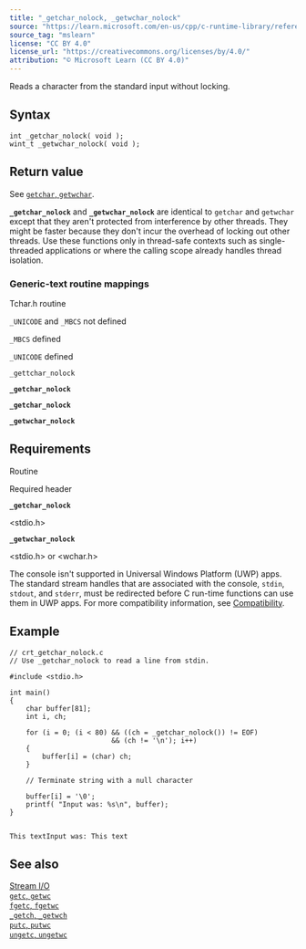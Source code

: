 ```yaml
---
title: "_getchar_nolock, _getwchar_nolock"
source: "https://learn.microsoft.com/en-us/cpp/c-runtime-library/reference/getchar-nolock-getwchar-nolock?view=msvc-170"
source_tag: "mslearn"
license: "CC BY 4.0"
license_url: "https://creativecommons.org/licenses/by/4.0/"
attribution: "© Microsoft Learn (CC BY 4.0)"
---
```

Reads a character from the standard input without locking.

## Syntax

```
int _getchar_nolock( void );
wint_t _getwchar_nolock( void );
```

## Return value

See [`getchar`, `getwchar`](https://learn.microsoft.com/en-us/cpp/c-runtime-library/reference/getchar-getwchar?view=msvc-170).

**`_getchar_nolock`** and **`_getwchar_nolock`** are identical to `getchar` and `getwchar` except that they aren't protected from interference by other threads. They might be faster because they don't incur the overhead of locking out other threads. Use these functions only in thread-safe contexts such as single-threaded applications or where the calling scope already handles thread isolation.

### Generic-text routine mappings

Tchar.h routine

`_UNICODE` and `_MBCS` not defined

`_MBCS` defined

`_UNICODE` defined

`_gettchar_nolock`

**`_getchar_nolock`**

**`_getchar_nolock`**

**`_getwchar_nolock`**

## Requirements

Routine

Required header

**`_getchar_nolock`**

<stdio.h>

**`_getwchar_nolock`**

<stdio.h> or <wchar.h>

The console isn't supported in Universal Windows Platform (UWP) apps. The standard stream handles that are associated with the console, `stdin`, `stdout`, and `stderr`, must be redirected before C run-time functions can use them in UWP apps. For more compatibility information, see [Compatibility](https://learn.microsoft.com/en-us/cpp/c-runtime-library/compatibility?view=msvc-170).

## Example

```
// crt_getchar_nolock.c
// Use _getchar_nolock to read a line from stdin.

#include <stdio.h>

int main()
{
    char buffer[81];
    int i, ch;

    for (i = 0; (i < 80) && ((ch = _getchar_nolock()) != EOF)
                         && (ch != '\n'); i++)
    {
        buffer[i] = (char) ch;
    }

    // Terminate string with a null character

    buffer[i] = '\0';
    printf( "Input was: %s\n", buffer);
}
```

```

This textInput was: This text
```

## See also

[Stream I/O](https://learn.microsoft.com/en-us/cpp/c-runtime-library/stream-i-o?view=msvc-170)  
[`getc`, `getwc`](https://learn.microsoft.com/en-us/cpp/c-runtime-library/reference/getc-getwc?view=msvc-170)  
[`fgetc`, `fgetwc`](https://learn.microsoft.com/en-us/cpp/c-runtime-library/reference/fgetc-fgetwc?view=msvc-170)  
[`_getch`, `_getwch`](https://learn.microsoft.com/en-us/cpp/c-runtime-library/reference/getch-getwch?view=msvc-170)  
[`putc`, `putwc`](https://learn.microsoft.com/en-us/cpp/c-runtime-library/reference/putc-putwc?view=msvc-170)  
[`ungetc`, `ungetwc`](https://learn.microsoft.com/en-us/cpp/c-runtime-library/reference/ungetc-ungetwc?view=msvc-170)